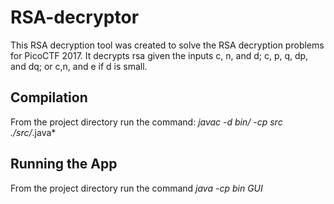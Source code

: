 # RSA-decryptor
This RSA decryption tool was created to solve the RSA decryption problems for PicoCTF 2017.
It decrypts rsa given the inputs c, n, and d; c, p, q, dp, and dq; or c,n, and e if d is small.

## Compilation
From the project directory run the command:
*javac -d bin/ -cp src ./src/*.java*

## Running the App
From the project directory run the command
*java -cp bin GUI*
